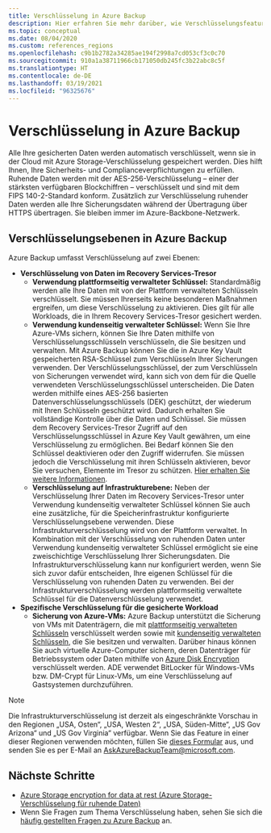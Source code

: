 ```yaml
---
title: Verschlüsselung in Azure Backup
description: Hier erfahren Sie mehr darüber, wie Verschlüsselungsfeatures in Azure Backup Sie dabei unterstützen, Ihre Sicherungsdaten zu schützen und die Sicherheitsanforderungen Ihres Unternehmens zu erfüllen.
ms.topic: conceptual
ms.date: 08/04/2020
ms.custom: references_regions
ms.openlocfilehash: c9b1b2782a34285ae194f2998a7cd053cf3c0c70
ms.sourcegitcommit: 910a1a38711966cb171050db245fc3b22abc8c5f
ms.translationtype: HT
ms.contentlocale: de-DE
ms.lasthandoff: 03/19/2021
ms.locfileid: "96325676"
---
```

# <a name="encryption-in-azure-backup"></a>Verschlüsselung in Azure Backup

Alle Ihre gesicherten Daten werden automatisch verschlüsselt, wenn sie in der Cloud mit Azure Storage-Verschlüsselung gespeichert werden. Dies hilft Ihnen, Ihre Sicherheits- und Complianceverpflichtungen zu erfüllen. Ruhende Daten werden mit der AES-256-Verschlüsselung – einer der stärksten verfügbaren Blockchiffren – verschlüsselt und sind mit dem FIPS 140-2-Standard konform. Zusätzlich zur Verschlüsselung ruhender Daten werden alle Ihre Sicherungsdaten während der Übertragung über HTTPS übertragen. Sie bleiben immer im Azure-Backbone-Netzwerk.

## <a name="levels-of-encryption-in-azure-backup"></a>Verschlüsselungsebenen in Azure Backup

Azure Backup umfasst Verschlüsselung auf zwei Ebenen:

- **Verschlüsselung von Daten im Recovery Services-Tresor**
  - **Verwendung plattformseitig verwalteter Schlüssel:** Standardmäßig werden alle Ihre Daten mit von der Plattform verwalteten Schlüsseln verschlüsselt. Sie müssen Ihrerseits keine besonderen Maßnahmen ergreifen, um diese Verschlüsselung zu aktivieren. Dies gilt für alle Workloads, die in Ihrem Recovery Services-Tresor gesichert werden.
  - **Verwendung kundenseitig verwalteter Schlüssel:** Wenn Sie Ihre Azure-VMs sichern, können Sie Ihre Daten mithilfe von Verschlüsselungsschlüsseln verschlüsseln, die Sie besitzen und verwalten. Mit Azure Backup können Sie die in Azure Key Vault gespeicherten RSA-Schlüssel zum Verschlüsseln Ihrer Sicherungen verwenden. Der Verschlüsselungsschlüssel, der zum Verschlüsseln von Sicherungen verwendet wird, kann sich von dem für die Quelle verwendeten Verschlüsselungsschlüssel unterscheiden. Die Daten werden mithilfe eines AES-256 basierten Datenverschlüsselungsschlüssels (DEK) geschützt, der wiederum mit Ihren Schlüsseln geschützt wird. Dadurch erhalten Sie vollständige Kontrolle über die Daten und Schlüssel. Sie müssen dem Recovery Services-Tresor Zugriff auf den Verschlüsselungsschlüssel in Azure Key Vault gewähren, um eine Verschlüsselung zu ermöglichen. Bei Bedarf können Sie den Schlüssel deaktivieren oder den Zugriff widerrufen. Sie müssen jedoch die Verschlüsselung mit ihren Schlüsseln aktivieren, bevor Sie versuchen, Elemente im Tresor zu schützen. [Hier erhalten Sie weitere Informationen](encryption-at-rest-with-cmk.md).
  - **Verschlüsselung auf Infrastrukturebene:** Neben der Verschlüsselung Ihrer Daten im Recovery Services-Tresor unter Verwendung kundenseitig verwalteter Schlüssel können Sie auch eine zusätzliche, für die Speicherinfrastruktur konfigurierte Verschlüsselungsebene verwenden. Diese Infrastrukturverschlüsselung wird von der Plattform verwaltet. In Kombination mit der Verschlüsselung von ruhenden Daten unter Verwendung kundenseitig verwalteter Schlüssel ermöglicht sie eine zweischichtige Verschlüsselung Ihrer Sicherungsdaten. Die Infrastrukturverschlüsselung kann nur konfiguriert werden, wenn Sie sich zuvor dafür entscheiden, Ihre eigenen Schlüssel für die Verschlüsselung von ruhenden Daten zu verwenden. Bei der Infrastrukturverschlüsselung werden plattformseitig verwaltete Schlüssel für die Datenverschlüsselung verwendet.
- **Spezifische Verschlüsselung für die gesicherte Workload**  
  - **Sicherung von Azure-VMs:** Azure Backup unterstützt die Sicherung von VMs mit Datenträgern, die mit [plattformseitig verwalteten Schlüsseln](../virtual-machines/disk-encryption.md#platform-managed-keys) verschlüsselt werden sowie mit [kundenseitig verwalteten Schlüsseln](../virtual-machines/disk-encryption.md#customer-managed-keys), die Sie besitzen und verwalten. Darüber hinaus können Sie auch virtuelle Azure-Computer sichern, deren Datenträger für Betriebssystem oder Daten mithilfe von [Azure Disk Encryption](backup-azure-vms-encryption.md#encryption-support-using-ade) verschlüsselt werden. ADE verwendet BitLocker für Windows-VMs bzw. DM-Crypt für Linux-VMs, um eine Verschlüsselung auf Gastsystemen durchzuführen.

>[!NOTE]
>Die Infrastrukturverschlüsselung ist derzeit als eingeschränkte Vorschau in den Regionen „USA, Osten“, „USA, Westen 2“, „USA, Süden-Mitte“, „US Gov Arizona“ und „US Gov Virginia“ verfügbar. Wenn Sie das Feature in einer dieser Regionen verwenden möchten, füllen Sie [dieses Formular](https://forms.office.com/Pages/ResponsePage.aspx?id=v4j5cvGGr0GRqy180BHbR0H3_nezt2RNkpBCUTbWEapUN0VHNEpJS0ZUWklUNVdJSTEzR0hIOVRMVC4u) aus, und senden Sie es per E-Mail an [AskAzureBackupTeam@microsoft.com](mailto:AskAzureBackupTeam@microsoft.com).

## <a name="next-steps"></a>Nächste Schritte

- [Azure Storage encryption for data at rest (Azure Storage-Verschlüsselung für ruhende Daten)](../storage/common/storage-service-encryption.md)
- Wenn Sie Fragen zum Thema Verschlüsselung haben, sehen Sie sich die [häufig gestellten Fragen zu Azure Backup](backup-azure-backup-faq.md#encryption) an.